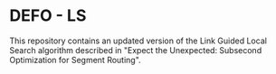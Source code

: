 # DEFO - LS

This repository contains an updated version of the Link Guided Local Search algorithm described in "Expect the Unexpected: Subsecond Optimization for Segment Routing".